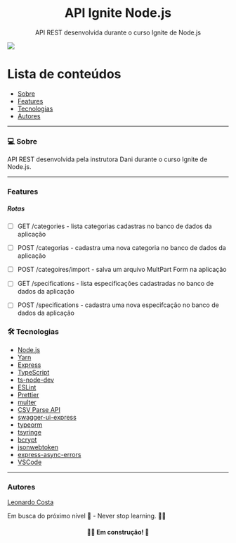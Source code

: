 <h1 align="center">API Ignite Node.js</h1>
<p align="center">API REST desenvolvida durante o curso Ignite de Node.js</p>
<img src="https://img.shields.io/badge/NODEJS-STUDY-green">

# Lista de conteúdos

<!--ts-->

- [Sobre](#sobre)
- [Features](#features)
- [Tecnologias](#tecnologias)
- [Autores](#autores)
<!--te-->

---

### 💻 Sobre

API REST desenvolvida pela instrutora Dani durante o curso Ignite de Node.js.

---

### Features

##### Rotas

- [ ] GET /categories - lista categorias cadastras no banco de dados da aplicação

- [ ] POST /categorias - cadastra uma nova categoria no banco de dados da aplicação

- [ ] POST /categoires/import - salva um arquivo MultPart Form na aplicação

- [ ] GET /specifications - lista especificações cadastradas no banco de dados da aplicação

- [ ] POST /specifications - cadastra uma nova especifcação no banco de dados da aplicação

### 🛠 Tecnologias

- [Node.js](https://nodejs.org/en/)
- [Yarn](https://yarnpkg.com/)
- [Express](https://expressjs.com/pt-br/)
- [TypeScript](https://www.typescriptlang.org/)
- [ts-node-dev](https://www.npmjs.com/package/ts-node-dev)
- [ESLint](https://eslint.org/)
- [Prettier](https://prettier.io/)
- [multer](https://www.npmjs.com/package/multer)
- [CSV Parse API](https://csv.js.org/parse/api/)
- [swagger-ui-express](https://www.npmjs.com/package/swagger-ui-express)
- [typeorm](https://typeorm.io/)
- [tsyringe](https://www.npmjs.com/package/tsyringe?activeTab=readme)
- [bcrypt](https://www.npmjs.com/package/bcrypt)
- [jsonwebtoken](https://www.npmjs.com/package/jsonwebtoken)
- [express-async-errors](https://www.npmjs.com/package/express-async-errors)
- [VSCode](https://code.visualstudio.com/)
---

### Autores

[Leonardo Costa](https://www.linkedin.com/in/leonardo-da-silva-costa/)

Em busca do próximo nível 🚀 - Never stop learning. 🧑‍🎓

<h4 align="center"> 
	🧑‍🔧 Em construção! 🚧
</h4>
